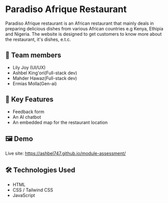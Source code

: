 # Paradiso Afrique Restaurant

Paradiso Afrique restaurant is an African restaurant that mainly deals in preparing delicious dishes from various African countries e.g Kenya, Ethipia and Nigeria. The website is designed to get customers to know more about the restaurant, it's dishes, e.t.c.

## 🚀 Team members

- Lily Joy (UI/UX)
- Ashbel King'ori(Full-stack dev)
- Mahder Hawaz(Full-stack dev)
- Ermias Molla(Gen-ai)

## 🚀 Key Features

- Feedback form
- An AI chatbot
- An embedded map for the restaurant location


## 🖼️ Demo

Live site: https://ashbel747.github.io/module-assessment/




## 🛠️ Technologies Used

- HTML
- CSS / Tailwind CSS
- JavaScript

